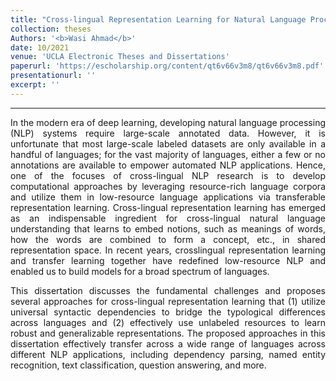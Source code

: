 ```yaml
---
title: "Cross-lingual Representation Learning for Natural Language Processing"
collection: theses
Authors: '<b>Wasi Ahmad</b>'
date: 10/2021
venue: 'UCLA Electronic Theses and Dissertations'
paperurl: 'https://escholarship.org/content/qt6v66v3m8/qt6v66v3m8.pdf'
presentationurl: ''
excerpt: ''
---
```

---

<p align="justify">
In the modern era of deep learning, developing natural language processing (NLP) systems require large-scale annotated data. However, it is unfortunate that 
  most large-scale labeled datasets are only available in a handful of languages; for the vast majority of languages, either a few or no annotations are available 
  to empower automated NLP applications. Hence, one of the focuses of cross-lingual NLP research is to develop computational approaches by leveraging 
  resource-rich language corpora and utilize them in low-resource language applications via transferable representation learning. Cross-lingual representation 
  learning has emerged as an indispensable ingredient for cross-lingual natural language understanding that learns to embed notions, such as meanings of words, 
  how the words are combined to form a concept, etc., in shared representation space. In recent years, crosslingual representation learning and transfer 
  learning together have redefined low-resource NLP and enabled us to build models for a broad spectrum of languages.
</p>

<p align="justify">
  This dissertation discusses the fundamental challenges and proposes several approaches for cross-lingual representation learning that (1) utilize universal 
  syntactic dependencies to bridge the typological differences across languages and (2) effectively use unlabeled resources to learn robust and generalizable 
  representations. The proposed approaches in this dissertation effectively transfer across a wide range of languages across different NLP applications, 
  including dependency parsing, named entity recognition, text classification, question answering, and more.
</p>

